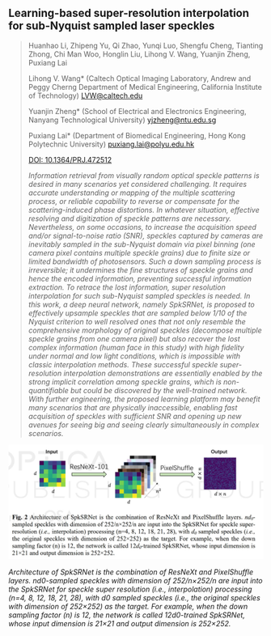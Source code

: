 ## Learning-based super-resolution interpolation for sub-Nyquist sampled laser speckles

> Huanhao Li, Zhipeng Yu, Qi Zhao, Yunqi Luo, Shengfu Cheng, Tianting Zhong,
> Chi Man Woo, Honglin Liu, Lihong V. Wang, Yuanjin Zheng, Puxiang Lai
> 
> Lihong V. Wang* (Caltech Optical Imaging Laboratory, Andrew and Peggy Cherng Department of Medical Engineering, 
> California Institute of Technology) LVW@caltech.edu
> 
> Yuanjin Zheng* (School of Electrical and Electronics Engineering, Nanyang Technological University) yjzheng@ntu.edu.sg
>  
> Puxiang Lai* (Department of Biomedical Engineering, Hong Kong Polytechnic University) puxiang.lai@polyu.edu.hk
> 
> [DOI: 10.1364/PRJ.472512](https://doi.org/10.1364/PRJ.472512)
> 
> _Information retrieval from visually random optical speckle patterns is desired in many scenarios yet considered 
> challenging. It requires accurate understanding or mapping of the multiple scattering process, or reliable capability 
> to reverse or compensate for the scattering-induced phase distortions. In whatever situation, effective resolving 
> and digitization of speckle patterns are necessary. Nevertheless, on some occasions, to increase the acquisition 
> speed and/or signal-to-noise ratio (SNR), speckles captured by cameras are inevitably sampled in the sub-Nyquist 
> domain via pixel binning (one camera pixel contains multiple speckle grains) due to finite size or limited 
> bandwidth of photosensors. Such a down sampling process is irreversible; it undermines the fine structures 
> of speckle grains and hence the encoded information, preventing successful information extraction. To retrace 
> the lost information, super resolution interpolation for such sub-Nyquist sampled speckles is needed. In this 
> work, a deep neural network, namely SpkSRNet, is proposed to effectively upsample speckles that are sampled 
> below 1/10 of the Nyquist criterion to well resolved ones that not only resemble the comprehensive morphology 
> of original speckles (decompose multiple speckle grains from one camera pixel) but also recover the lost complex 
> information (human face in this study) with high fidelity under normal and low light conditions, which is 
> impossible with classic interpolation methods. These successful speckle super-resolution interpolation demonstrations 
> are essentially enabled by the strong implicit correlation among speckle grains, which is non-quantifiable but 
> could be discovered by the well-trained network. With further engineering, the proposed learning platform may 
> benefit many scenarios that are physically inaccessible, enabling fast acquisition of speckles with sufficient 
> SNR and opening up new avenues for seeing big and seeing clearly simultaneously in complex scenarios._

![Algorithm](/Publication/speckle_interpolation.jpg)

_Architecture of SpkSRNet is the combination of ResNeXt and PixelShuffle layers. nd0-sampled 
speckles with dimension of 252/n×252/n are input into the SpkSRNet for speckle super resolution 
(i.e., interpolation) processing (n=4, 8, 12, 18, 21, 28), with d0 sampled speckles (i.e.,
the original speckles with dimension of 252×252) as the target. For example, when the down 
sampling factor (n) is 12, the network is called 12d0-trained SpkSRNet, whose input dimension 
is 21×21 and output dimension is 252×252._
